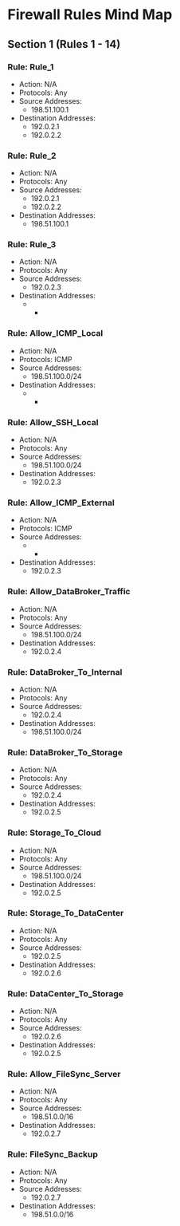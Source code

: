 # Firewall Rules Mind Map

## Section 1 (Rules 1 - 14)

### Rule: Rule_1
- Action: N/A
- Protocols: Any
- Source Addresses:
  - 198.51.100.1
- Destination Addresses:
  - 192.0.2.1
  - 192.0.2.2

### Rule: Rule_2
- Action: N/A
- Protocols: Any
- Source Addresses:
  - 192.0.2.1
  - 192.0.2.2
- Destination Addresses:
  - 198.51.100.1

### Rule: Rule_3
- Action: N/A
- Protocols: Any
- Source Addresses:
  - 192.0.2.3
- Destination Addresses:
  - *

### Rule: Allow_ICMP_Local
- Action: N/A
- Protocols: ICMP
- Source Addresses:
  - 198.51.100.0/24
- Destination Addresses:
  - *

### Rule: Allow_SSH_Local
- Action: N/A
- Protocols: Any
- Source Addresses:
  - 198.51.100.0/24
- Destination Addresses:
  - 192.0.2.3

### Rule: Allow_ICMP_External
- Action: N/A
- Protocols: ICMP
- Source Addresses:
  - *
- Destination Addresses:
  - 192.0.2.3

### Rule: Allow_DataBroker_Traffic
- Action: N/A
- Protocols: Any
- Source Addresses:
  - 198.51.100.0/24
- Destination Addresses:
  - 192.0.2.4

### Rule: DataBroker_To_Internal
- Action: N/A
- Protocols: Any
- Source Addresses:
  - 192.0.2.4
- Destination Addresses:
  - 198.51.100.0/24

### Rule: DataBroker_To_Storage
- Action: N/A
- Protocols: Any
- Source Addresses:
  - 192.0.2.4
- Destination Addresses:
  - 192.0.2.5

### Rule: Storage_To_Cloud
- Action: N/A
- Protocols: Any
- Source Addresses:
  - 198.51.100.0/24
- Destination Addresses:
  - 192.0.2.5

### Rule: Storage_To_DataCenter
- Action: N/A
- Protocols: Any
- Source Addresses:
  - 192.0.2.5
- Destination Addresses:
  - 192.0.2.6

### Rule: DataCenter_To_Storage
- Action: N/A
- Protocols: Any
- Source Addresses:
  - 192.0.2.6
- Destination Addresses:
  - 192.0.2.5

### Rule: Allow_FileSync_Server
- Action: N/A
- Protocols: Any
- Source Addresses:
  - 198.51.0.0/16
- Destination Addresses:
  - 192.0.2.7

### Rule: FileSync_Backup
- Action: N/A
- Protocols: Any
- Source Addresses:
  - 192.0.2.7
- Destination Addresses:
  - 198.51.0.0/16

